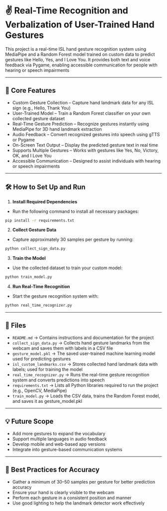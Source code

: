 # ✌️ Real-Time Recognition and Verbalization of User-Trained Hand Gestures

This project is a real-time ISL hand gesture recognition system using MediaPipe and a Random Forest model trained on custom data to predict gestures like Hello, Yes, and I Love You. It provides both text and voice feedback via Pygame, enabling accessible communication for people with hearing or speech impairments

---

## 🎯 Core Features
- Custom Gesture Collection – Capture hand landmark data for any ISL sign (e.g., Hello, Thank You)
- User-Trained Model – Train a Random Forest classifier on your own collected gesture dataset
- Real-Time Gesture Prediction – Recognize gestures instantly using MediaPipe for 3D hand landmark extraction
- Audio Feedback – Convert recognized gestures into speech using gTTS or Pygame
- On-Screen Text Output – Display the predicted gesture text in real time
- Supports Multiple Gestures – Works with gestures like Yes, No, Victory, OK, and I Love You
- Accessible Communication – Designed to assist individuals with hearing or speech impairments

---

## 🛠 How to Set Up and Run

1. **Install Required Dependencies**
- Run the following command to install all necessary packages:
```bash
pip install -r requirements.txt
```

2. **Collect Gesture Data**
- Capture approximately 30 samples per gesture by running:
```bash
python collect_sign_data.py
```

3. **Train the Model**
- Use the collected dataset to train your custom model:
```bash
python train_model.py
```

4. **Run Real-Time Recognition**
- Start the gesture recognition system with:
```bash
python real_time_recognizer.py
```

---

## 📁 Files
- `README.md` → Contains instructions and documentation for the project
- `collect_sign_data.py` → Collects hand gesture landmarks from the webcam and saves them with labels in a CSV file
- `gesture_model.pkl` → The saved user-trained machine learning model used for predicting gestures
- `isl_custom_landmarks.csv` → Stores collected hand landmark data with labels; used for training the model
- `real_time_recognizer.py` → Runs the real-time gesture recognition system and converts predictions into speech 
- `requirements.txt` → Lists all Python libraries required to run the project (e.g., OpenCV, MediaPipe)
- `train_model.py` → Loads the CSV data, trains the Random Forest model, and saves it as gesture_model.pkl  

---

## 💡 Future Scope
- Add more gestures to expand the vocabulary
- Support multiple languages in audio feedback
- Develop mobile and web-based app versions
- Integrate into gesture-based communication systems

---

## 🚀 Best Practices for Accuracy
- Gather a minimum of 30–50 samples per gesture for better prediction accuracy
- Ensure your hand is clearly visible to the webcam
- Perform each gesture in a consistent position and manner
- Use good lighting to help the landmark detector work effectively
